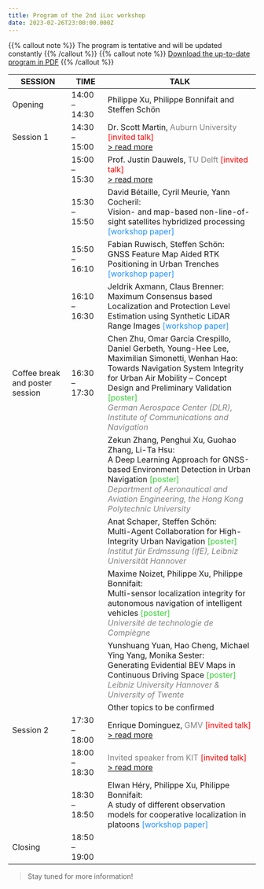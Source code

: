 ```yaml
---
title: Program of the 2nd iLoc workshop
date: 2023-02-26T23:00:00.000Z
---
```


{{% callout note %}} The program is tentative and will be updated constantly {{% /callout %}}
{{% callout note %}} [Download the up-to-date program in PDF](https://iloc-2023.netlify.app/uploads/IEEE-ITSC-2023-Workshop-iLoc2-Program.pdf) {{% /callout %}}

|    SESSION      |      TIME     |                                              TALK                                                             | 
|-----------------|---------------|---------------------------------------------------------------------------------------------------------------|
| Opening         | 14:00 – 14:30 | Philippe Xu, Philippe Bonnifait and Steffen Schön |
| Session 1       | 14:30 – 15:00 | Dr. Scott Martin, <span style="color: Gray;">Auburn University</span> <span style="color: Red;">[invited talk]</span> <br>[> read more](/speaker/martin/) |
|                 | 15:00 – 15:30 | Prof. Justin Dauwels, <span style="color: Gray;">TU Delft</span> <span style="color: Red;">[invited talk]</span><br>[> read more](/speaker/dauwels/)|
|                 | 15:30 – 15:50 | David Bétaille, Cyril Meurie, Yann Cocheril: <br> Vision- and map-based non-line-of-sight satellites hybridized processing <span style="color: DodgerBlue;">[workshop paper]</span>|
|                 | 15:50 – 16:10 | Fabian Ruwisch, Steffen Schön: <br> GNSS Feature Map Aided RTK Positioning in Urban Trenches <span style="color: DodgerBlue;">[workshop paper]</span>|
|                 | 16:10 – 16:30 | Jeldrik Axmann, Claus Brenner: <br> Maximum Consensus based Localization and Protection Level Estimation using Synthetic LiDAR Range Images <span style="color: DodgerBlue;">[workshop paper]
| Coffee break and poster session | 16:30 – 17:30 | Chen Zhu, Omar Garcia Crespillo, Daniel Gerbeth, Young-Hee Lee, Maximilian Simonetti, Wenhan Hao: <br> Towards Navigation System Integrity for Urban Air Mobility – Concept Design and Preliminary Validation <span style="color: LimeGreen;">[poster]</span><br><span style="color: Gray;">_German Aerospace Center (DLR), Institute of Communications and Navigation_</span>|
|                 |               | Zekun Zhang, Penghui Xu, Guohao Zhang, Li-Ta Hsu: <br> A Deep Learning Approach for GNSS-based Environment Detection in Urban Navigation <span style="color: LimeGreen;">[poster]</span><br><span style="color: Gray;">_Department of Aeronautical and Aviation Engineering, the Hong Kong Polytechnic University_</span>|
|                 |               | Anat Schaper, Steffen Schön: <br> Multi-Agent Collaboration for High-Integrity Urban Navigation <span style="color: LimeGreen;">[poster]</span><br><span style="color: Gray;">_Institut für Erdmssung (IfE), Leibniz Universität Hannover_</span>|
|                 |               | Maxime Noizet, Philippe Xu, Philippe Bonnifait: <br> Multi-sensor localization integrity for autonomous navigation of intelligent vehicles <span style="color: LimeGreen;">[poster]</span><br><span style="color: Gray;">_Université de technologie de Compiègne_</span> |
|                 |               | Yunshuang Yuan, Hao Cheng, Michael Ying Yang, Monika Sester: <br> Generating Evidential BEV Maps in Continuous Driving Space <span style="color: LimeGreen;">[poster]</span><br><span style="color: Gray;">_Leibniz University Hannover & University of Twente_</span> |
|                 |               | Other topics to be confirmed |
| Session 2       | 17:30 – 18:00 | Enrique Dominguez, <span style="color: Gray;">GMV</span> <span style="color: Red;">[invited talk]</span><br>[> read more](/speaker/dominguez/)|</span>|
|                 | 18:00 – 18:30 | <span style="color: Gray;">Invited speaker from KIT</span> <span style="color: Red;">[invited talk]</span><br>[> read more](/speaker/stiller/)|
|                 | 18:30 – 18:50 | Elwan Héry, Philippe Xu, Philippe Bonnifait: <br> A study of different observation models for cooperative localization in platoons <span style="color: DodgerBlue;">[workshop paper]</span>|
| Closing         | 18:50 – 19:00 |   |

> Stay tuned for more information!
